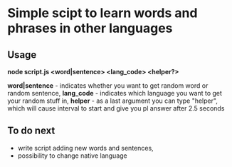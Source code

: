 # Simple scipt to learn words and phrases in other languages

## Usage

**node script.js <word|sentence> <lang_code> <helper?>**

**word|sentence** - indicates whether you want to get random word or random sentence,
**lang_code**     - indicates which language you want to get your random stuff in,
**helper**        - as a last argument you can type "helper", which will cause interval to start and give you pl answer after 2.5 seconds

## To do next
- write script adding new words and sentences, 
- possibility to change native language
